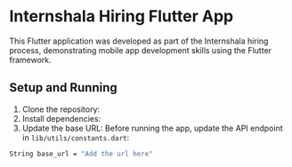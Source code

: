 
# Internshala Hiring Flutter App

This Flutter application was developed as part of the Internshala hiring process, demonstrating mobile app development skills using the Flutter framework.

## Setup and Running

1. Clone the repository:
2. Install dependencies:
3. Update the base URL:
Before running the app, update the API endpoint in `lib/utils/constants.dart`:

```bash
String base_url = "Add the url here"

